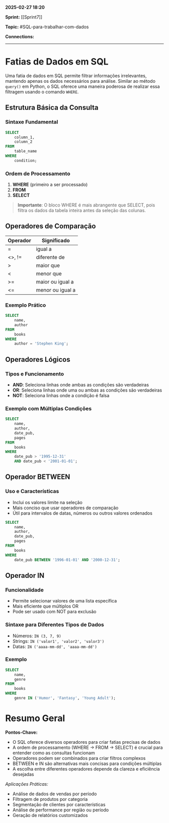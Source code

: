 
**2025-02-27 18:20**

**Sprint:** [[Sprint7]]

**Topic:** #SQL-para-trabalhar-com-dados 

**Connections:** 

---
# **Fatias de Dados em SQL**

Uma fatia de dados em SQL permite filtrar informações irrelevantes, mantendo apenas os dados necessários para análise. Similar ao método `query()` em Python, o SQL oferece uma maneira poderosa de realizar essa filtragem usando o comando `WHERE`.

## Estrutura Básica da Consulta

### Sintaxe Fundamental

```sql
SELECT
    column_1,
    column_2
FROM
    table_name
WHERE
    condition;
```

### Ordem de Processamento

1. **WHERE** (primeiro a ser processado)
2. **FROM**
3. **SELECT**

> **Importante**: O bloco WHERE é mais abrangente que SELECT, pois filtra os dados da tabela inteira antes da seleção das colunas.

## Operadores de Comparação

|Operador|Significado|
|---|---|
|=|igual a|
|<>, !=|diferente de|
|>|maior que|
|<|menor que|
|>=|maior ou igual a|
|<=|menor ou igual a|

### Exemplo Prático

```sql
SELECT
    name,
    author
FROM
    books
WHERE
    author = 'Stephen King';
```

## Operadores Lógicos

### Tipos e Funcionamento

- **AND**: Seleciona linhas onde ambas as condições são verdadeiras
- **OR**: Seleciona linhas onde uma ou ambas as condições são verdadeiras
- **NOT**: Seleciona linhas onde a condição é falsa

### Exemplo com Múltiplas Condições

```sql
SELECT
    name,
    author,
    date_pub,
    pages
FROM
    books
WHERE
    date_pub > '1995-12-31'
    AND date_pub < '2001-01-01';
```

## Operador BETWEEN

### Uso e Características

- Inclui os valores limite na seleção
- Mais conciso que usar operadores de comparação
- Útil para intervalos de datas, números ou outros valores ordenados

```sql
SELECT
    name,
    author,
    date_pub,
    pages
FROM
    books
WHERE
    date_pub BETWEEN '1996-01-01' AND '2000-12-31';
```

## Operador IN

### Funcionalidade

- Permite selecionar valores de uma lista específica
- Mais eficiente que múltiplos OR
- Pode ser usado com NOT para exclusão

### Sintaxe para Diferentes Tipos de Dados

- Números: `IN (3, 7, 9)`
- Strings: `IN ('valor1', 'valor2', 'valor3')`
- Datas: `IN ('aaaa-mm-dd', 'aaaa-mm-dd')`

### Exemplo

```sql
SELECT
    name,
    genre
FROM
    books
WHERE
    genre IN ('Humor', 'Fantasy', 'Young Adult');
```

# Resumo Geral

**Pontos-Chave:**

- O SQL oferece diversos operadores para criar fatias precisas de dados
- A ordem de processamento (WHERE → FROM → SELECT) é crucial para entender como as consultas funcionam
- Operadores podem ser combinados para criar filtros complexos
- BETWEEN e IN são alternativas mais concisas para condições múltiplas
- A escolha entre diferentes operadores depende da clareza e eficiência desejadas

_Aplicações Práticas:_

- Análise de dados de vendas por período
- Filtragem de produtos por categoria
- Segmentação de clientes por características
- Análise de performance por região ou período
- Geração de relatórios customizados









